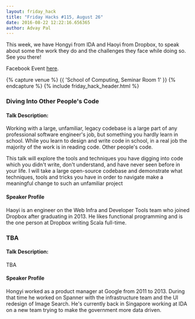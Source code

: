 ```yaml
---
layout: friday_hack
title: "Friday Hacks #115, August 26"
date: 2016-08-22 12:22:16.656365
author: Advay Pal
---
```


This week, we have Hongyi from IDA and Haoyi from Dropbox, to speak about some the work they do and the challenges they face while doing so. See you there!

Facebook Event [here](https://www.facebook.com/events/1063825533713913/).

{% capture venue %}
    {{ 'School of Computing, Seminar Room 1' }}
{% endcapture %}
{% include friday_hack_header.html %}


### Diving Into Other People's Code

#### Talk Description:

Working with a large, unfamiliar, legacy codebase is a large part of any professional 
software engineer's job, but something you hardly learn in school. While you learn to
design and write code in school, in a real job the majority of the work is in reading 
code. Other people's code.

This talk will explore the tools and techniques you have digging into code which you 
didn't write, don't understand, and have never seen before in your life. I will take a
large open-source codebase and demonstrate what techniques, tools and tricks you 
have in order to navigate make a meaningful change to such an unfamiliar project

#### Speaker Profile

Haoyi is an engineer on the Web Infra and Developer Tools team who joined Dropbox after graduating in 2013. He likes functional programming and is the one person at Dropbox writing Scala full-time.



### TBA

#### Talk Description:

TBA

#### Speaker Profile

Hongyi worked as a product manager at Google from 2011 to 2013. During that time he worked on Spanner with the infrastructure team and the UI redesign of Image Search. He's currently back in Singapore working at IDA on a new team trying to make the government more data driven.

